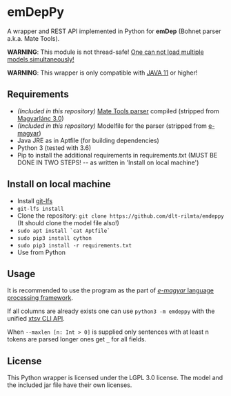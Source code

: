 
# emDepPy
A wrapper and REST API implemented in Python for __emDep__ (Bohnet parser a.k.a. Mate Tools).

__WARNING__: This module is not thread-safe! [One can not load multiple models simultaneously!](https://code.google.com/archive/p/mate-tools/issues/2)

__WARNING__: This wrapper is only compatible with [JAVA 11](https://askubuntu.com/questions/1037646/why-is-openjdk-10-packaged-as-openjdk-11/1037655#1037655) or higher!

## Requirements

  - _(Included in this repository)_ [Mate Tools parser](http://www.ims.uni-stuttgart.de/forschung/ressourcen/werkzeuge/matetools.en.html) compiled (stripped from [Magyarlánc 3.0](https://github.com/antaljanosbenjamin/magyarlanc/tree/b558823b2d1f9cdc0b5c0ad93b628e96fe251cc1))
  - _(Included in this repository)_ Modelfile for the parser (stripped from [e-magyar](https://github.com/dlt-rilmta/hunlp-GATE/tree/7a75b470753da7e655796c0b1bcaa97e8e143540))
  - Java JRE as in Aptfile (for building dependencies)
  - Python 3 (tested with 3.6)
  - Pip to install the additional requirements in requirements.txt
(MUST BE DONE IN TWO STEPS! -- as written in 'Install on local machine')

## Install on local machine

  - Install [git-lfs](https://git-lfs.github.com/)
  - `git-lfs install` 
  - Clone the repository: `git clone https://github.com/dlt-rilmta/emdeppy` (It should clone the model file also!)
  - ``sudo apt install `cat Aptfile` ``
  - `sudo pip3 install cython`
  - `sudo pip3 install -r requirements.txt`
  - Use from Python

## Usage

It is recommended to use the program as the part of [_e-magyar_ language processing framework](https://github.com/dlt-rilmta/emtsv).

If all columns are already exists one can use `python3 -m emdeppy` with the unified [xtsv CLI API](https://github.com/dlt-rilmta/xtsv#command-line-interface).

When `--maxlen [n: Int > 0]` is supplied only sentences with at least n tokens are parsed longer ones get `_` for all fields.

## License

This Python wrapper is licensed under the LGPL 3.0 license.
The model and the included jar file have their own licenses.
